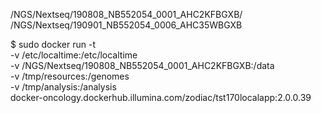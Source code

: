 /NGS/Nextseq/190808_NB552054_0001_AHC2KFBGXB/
/NGS/Nextseq/190901_NB552054_0006_AHC35WBGXB

$ sudo docker run -t \
    -v /etc/localtime:/etc/localtime \
    -v /NGS/Nextseq/190808_NB552054_0001_AHC2KFBGXB:/data \
    -v /tmp/resources:/genomes \
    -v /tmp/analysis:/analysis \
    docker-oncology.dockerhub.illumina.com/zodiac/tst170localapp:2.0.0.39